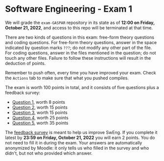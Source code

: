 # Software Engineering - Exam 1

We will grade the `exam-GASPAR` repository in its state as of **12:00 on Friday, October 21, 2022**, and access to this
repo will be terminated at that time.

There are two kinds of questions in this exam: free-form theory questions and coding questions.
For free-form theory questions, answer in the space indicated by question marks `???`; do not modify any other part of
the file.
For coding questions, answer in the files mentioned in the question; do not touch any other files.
Failure to follow these instructions will result in the deduction of points.

Remember to push often, every time you have improved your exam. Check the `Actions` tab to make sure that what you
pushed compiles.

The exam is worth 100 points in total, and it consists of five questions plus a feedback survey:

- [Question 1](Q1.md), worth 8 points
- [Question 2](Q2.md), worth 15 points
- [Question 3](Q3.md), worth 15 points
- [Question 4](Q4/), worth 25 points
- [Question 5](Q5/), worth 35 points

The [feedback survey](https://moodle.epfl.ch/mod/questionnaire/view.php?id=1220049) is meant to help us improve SwEng.
If you complete it latest by **23:59 on Friday, October 21, 2022** you will earn 2 points. You do not need to fill it in
during the exam. Your answers are automatically anonymized by Moodle: it only tells us who filled in the survey and who
didn't, but not who provided which answer.
